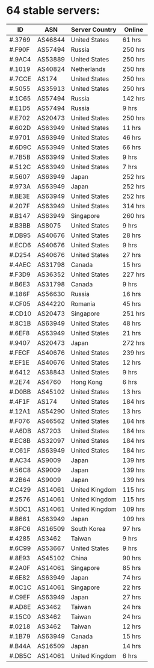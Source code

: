 # 64 stable servers:

| ID | ASN | Server Country | Online |
| ------ | ------ | ------ | ------ |
| #.3769 | AS46844 | United States | 61 hrs |
| #.F90F | AS57494 | Russia | 250 hrs |
| #.9AC4 | AS53889 | United States | 250 hrs |
| #.1019 | AS40824 | Netherlands | 250 hrs |
| #.7CCE | AS174 | United States | 250 hrs |
| #.5055 | AS35913 | United States | 250 hrs |
| #.1C65 | AS57494 | Russia | 142 hrs |
| #.E1D5 | AS57494 | Russia | 9 hrs |
| #.E702 | AS20473 | United States | 250 hrs |
| #.602D | AS63949 | United States | 11 hrs |
| #.9701 | AS63949 | United States | 46 hrs |
| #.6D9C | AS63949 | United States | 66 hrs |
| #.7B5B | AS63949 | United States | 9 hrs |
| #.512C | AS63949 | United States | 7 hrs |
| #.5607 | AS63949 | Japan | 252 hrs |
| #.973A | AS63949 | Japan | 252 hrs |
| #.BE3E | AS63949 | United States | 252 hrs |
| #.207F | AS63949 | United States | 314 hrs |
| #.B147 | AS63949 | Singapore | 260 hrs |
| #.B3BB | AS8075 | United States | 9 hrs |
| #.DB95 | AS40676 | United States | 28 hrs |
| #.ECD6 | AS40676 | United States | 9 hrs |
| #.D254 | AS40676 | United States | 27 hrs |
| #.4AEC | AS31798 | Canada | 15 hrs |
| #.F3D9 | AS36352 | United States | 227 hrs |
| #.B6E3 | AS31798 | Canada | 9 hrs |
| #.186F | AS56630 | Russia | 16 hrs |
| #.CF05 | AS44220 | Romania | 45 hrs |
| #.CD10 | AS20473 | Singapore | 251 hrs |
| #.8C1B | AS63949 | United States | 48 hrs |
| #.6EF8 | AS63949 | United States | 21 hrs |
| #.9407 | AS20473 | Japan | 272 hrs |
| #.FECF | AS40676 | United States | 239 hrs |
| #.EF1E | AS40676 | United States | 12 hrs |
| #.6412 | AS38843 | United States | 9 hrs |
| #.2E74 | AS4760 | Hong Kong | 6 hrs |
| #.D0BB | AS45102 | United States | 13 hrs |
| #.4F1F | AS174 | United States | 184 hrs |
| #.12A1 | AS54290 | United States | 13 hrs |
| #.F076 | AS46562 | United States | 184 hrs |
| #.A6DB | AS7203 | United States | 184 hrs |
| #.EC8B | AS32097 | United States | 184 hrs |
| #.C61F | AS63949 | United States | 184 hrs |
| #.AC34 | AS9009 | Japan | 139 hrs |
| #.56C8 | AS9009 | Japan | 139 hrs |
| #.2B64 | AS9009 | Japan | 139 hrs |
| #.C429 | AS14061 | United Kingdom | 115 hrs |
| #.2576 | AS14061 | United Kingdom | 115 hrs |
| #.5DC1 | AS14061 | United Kingdom | 109 hrs |
| #.B661 | AS63949 | Japan | 109 hrs |
| #.8FC6 | AS16509 | South Korea | 97 hrs |
| #.4285 | AS3462 | Taiwan | 9 hrs |
| #.6C99 | AS53667 | United States | 9 hrs |
| #.8E93 | AS45102 | China | 90 hrs |
| #.2A0F | AS14061 | Singapore | 85 hrs |
| #.6E82 | AS63949 | Japan | 74 hrs |
| #.0C1C | AS14061 | Singapore | 22 hrs |
| #.C9EF | AS63949 | Japan | 27 hrs |
| #.AD8E | AS3462 | Taiwan | 24 hrs |
| #.15C0 | AS3462 | Taiwan | 24 hrs |
| #.0218 | AS3462 | Taiwan | 12 hrs |
| #.1B79 | AS63949 | Canada | 15 hrs |
| #.B44A | AS16509 | Japan | 14 hrs |
| #.DB5C | AS14061 | United Kingdom | 6 hrs |

